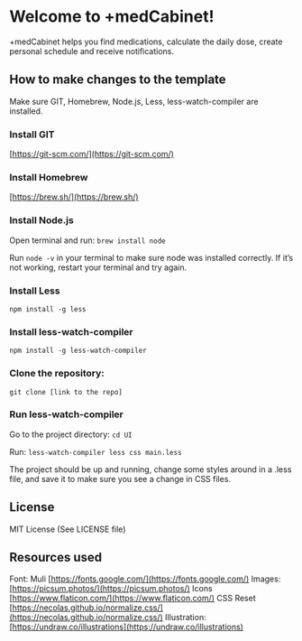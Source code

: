 # Welcome to +medCabinet!

+medCabinet helps you find medications, calculate the daily dose, create personal schedule and receive notifications.

## How to make changes to the template
Make sure GIT, Homebrew, Node.js, Less, less-watch-compiler are installed.

### Install GIT
[https://git-scm.com/](https://git-scm.com/)

### Install Homebrew
[https://brew.sh/](https://brew.sh/)

### Install Node.js
Open terminal and run:
`brew install node`

Run  `node -v`  in your terminal to make sure node was installed correctly.
If it’s not working, restart your terminal and try again.
### Install Less
`npm install -g less`

### Install less-watch-compiler
 `npm install -g less-watch-compiler`

### Clone the repository:
```
git clone [link to the repo]
```
### Run less-watch-compiler
Go to the project directory:
`cd UI`

Run:
`less-watch-compiler less css main.less`

The project should be up and running, change some styles around in a .less file, and save it to make sure you see a change in CSS files.

## License
MIT License
(See LICENSE file)

## Resources used
Font: Muli [https://fonts.google.com/](https://fonts.google.com/)
Images: [https://picsum.photos/](https://picsum.photos/)
Icons [https://www.flaticon.com/](https://www.flaticon.com/)
CSS Reset [https://necolas.github.io/normalize.css/](https://necolas.github.io/normalize.css/)
Illustration: [https://undraw.co/illustrations](https://undraw.co/illustrations)